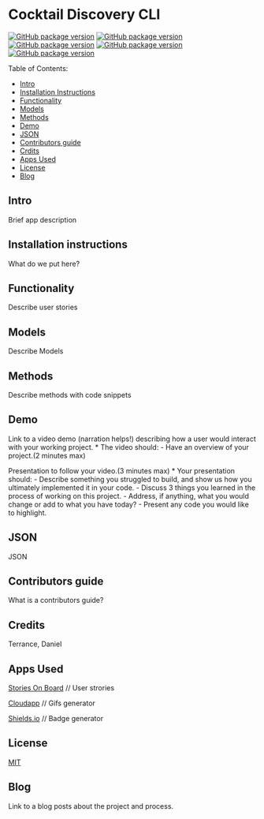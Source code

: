 # Cocktail Discovery CLI

[![GitHub package version](https://img.shields.io/badge/Version-0.0.1-brightgreen.svg)](https://github.com/jaytix/module-one-final-project-guidelines-web-121117/tree/oleg)
[![GitHub package version](https://img.shields.io/badge/License-MIT-brightgreen.svg)](https://github.com/jaytix/module-one-final-project-guidelines-web-121117/blob/master/LICENSE.md)
[![GitHub package version](https://img.shields.io/badge/School-Flatiron%20School-brightgreen.svg)](https://flatironschool.com/)
[![GitHub package version](https://img.shields.io/badge/Class-web--121117-brightgreen.svg)](https://github.com/jaytix/module-one-final-project-guidelines-web-121117/tree/oleg)
[![GitHub package version](https://img.shields.io/badge/Team-Josh%20%7C%20Oleg-brightgreen.svg)](https://github.com/jaytix/module-one-final-project-guidelines-web-121117/tree/oleg)



Table of Contents:
- [Intro](#intro)
- [Installation Instructions](#installation-instructions)
- [Functionality](#functionality)
- [Models](#models)
- [Methods](#methods)
- [Demo](#demo)
- [JSON](#json)
- [Contributors guide](#contributirs-guide)
- [Crdits](#credits)
- [Apps Used](#apps-used)
- [License](#license)
- [Blog](#blog)

## Intro
Brief app description

## Installation instructions
What do we put here?

## Functionality
Describe user stories

## Models
Describe Models

## Methods
Describe methods with code snippets

## Demo
Link to a video demo (narration helps!) describing how a user would interact with your working project.
    * The video should:
      - Have an overview of your project.(2 minutes max)

Presentation to follow your video.(3 minutes max)
    * Your presentation should:
      - Describe something you struggled to build, and show us how you ultimately implemented it in your code.
      - Discuss 3 things you learned in the process of working on this project.
      - Address, if anything, what you would change or add to what you have today?
      - Present any code you would like to highlight.

## JSON
JSON

## Contributors guide
What is a contributors guide?

## Credits
Terrance, Daniel

## Apps Used
[Stories On Board](http://storiesonboard.com/) // User strories

[Cloudapp](https://www.getcloudapp.com/) // Gifs generator

[Shields.io](https://shields.io/) // Badge generator

## License
[MIT](https://github.com/jaytix/module-one-final-project-guidelines-web-121117/blob/master/LICENSE.md)

## Blog
Link to a blog posts about the project and process.
